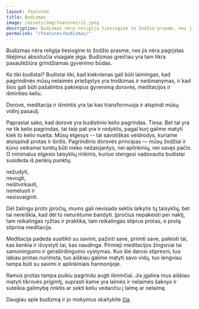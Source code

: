 ```yaml
---
layout: featured
title: Budizmas
image: /assets/img/features/12.jpeg
description: Budizmas nėra religija tiesiogine to žodžio prasme, nes jis nėra pagrįstas tikėjimui absoliučia visagale jėga. Budizmas greičiau yra tam tikra pasaulėžiūra grindžiamas gyvenimo būdas.
permalink: "/features/budizmas/"
---
```


<div class="row">
    <div class="col-md-12">
        <div class="service-details mb-40">
            <p>Budizmas nėra religija tiesiogine to žodžio prasme, nes jis nėra pagrįstas tikėjimui absoliučia visagale jėga. Budizmas greičiau yra tam tikra pasaulėžiūra grindžiamas gyvenimo būdas.</p>
            <p>Ko tiki budistai? Budistai tiki, kad kiekvienas gali būti laimingas, kad pagrindinės mūsų nelaimės priežąstys yra troškimas ir neišmanymas, ir kad šios gali būti pašalintos pakreipus gyvenimą dorovės, meditacijos ir išminties keliu.</p>
            <p>Dorovė, meditacija ir išmintis yra tai kas transformuoja ir atspindi mūsų vidinį pasaulį.</p>
            <p>Paprastai sako, kad dorovė yra budistinio kelio pagrindas. Tiesa. Bet tai yra ne tik kelio pagrindas, tai taip pat yra ir rodyklis, pagal kurį galime matyti kiek to kelio nueita. Mūsų elgesys -- tai savotiškas veidrodys, kuriame atsispindi protas ir širdis. Pagrindinis dorovės principas — mūsų žodžiai ir kūno veiksmai turėtų būti nieko nežalojantys, nei aplinkinių, nei savęs pačio. O minimalus elgesio taisyklių rinkinis, kuriuo stengesi vadovautis budistai susideda iš penkių punktų:</p>
            <p>nežudyti,<br>
            nevogti,<br>
            neištvirkauti,<br>
            nemeluoti ir<br>
            nesisvaiginti.</p>
            <p>Dėl žalingu proto įpročių, mums gali nevisada sektis laikytis tų taisyklių, bet tai nereiškia, kad dėl to neturėtume bandyti. Įpročius nepakeisti per naktį, tam reikalingas ryžtas ir praktika, tam reikalingas stiprus protas, o protą stiprina meditacija.</p>
            <p>Meditacija padeda susitikti su savimi, pažinti save, priimti save, paleisti tai, kas kenkia ir išvystyti tai, kas naudinga. Pirmieji meditacijos žingsniai tai samoningumo ir geraširdingumo vystymas. Kuo šie darosi stipresni, tuo labiau protas nurimsta, tuo aiškiau galime matyti savo vidų, tuo lengviau tampa būti su savimi ir aplinkiniais harmonijoje.</p>
            <p>Ramus protas tampa puikiu pagrindu augti išminčiai. Jis įgalina mus aiškiau matyti tikrovės prigimtį, suprasti kame yra laimės ir nelaimės šaknys ir suteikia galimybę rinktis ar sekti keliu vedančiu į laimę ar nelaimę. </p>
            <p>Daugiau apie budizmą ir jo mokymus skaitykite <a href="https://theravada.lt/" target="_blank">čia</a>.</p>
        </div>
    </div>
</div>
